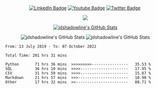 <div id="header" align="center">
<div id="badges">
  <a href="your-URL">
  <img src="https://img.shields.io/badge/LinkedIn-blue?style=for-the-badge&logo=linkedin&logoColor=white" alt="LinkedIn Badge"/></a>
    <a href="your-URL">
  <img src="https://img.shields.io/badge/YouTube-red?style=for-the-badge&logo=youtube&logoColor=white" alt="Youtube Badge"/></a>
      <a href="your-URL">
  <img src="https://img.shields.io/badge/Twitter-blue?style=for-the-badge&logo=twitter&logoColor=white" alt="Twitter Badge"/></a>
  <img src="https://komarev.com/ghpvc/?username=jdshadowline&style=flat-square&color=blue" alt=""/>
</div>
  </div>

<p align="center">
  <a href="https://skillicons.dev">
    <img src="https://skillicons.dev/icons?i=py,docker,git,github,grafana,cloudflare,flutter,html,instagram,jenkins,linux,md,ps,raspberrypi,selenium,twitter,vscode&theme=dark&perline=5" />
  </a>
</p>

<p align="center">
  <a href="https://awesome-github-stats.azurewebsites.net/index.html??cardType=github&theme=dracula">    <img  alt="jdshadowline's GitHub Stats" src="https://awesome-github-stats.azurewebsites.net/user-stats/jdshadowline?cardType=github&theme=dracula" />  </a>
</p>

<div id="cards" align="center">
  <img alt="jdshadowline's GitHub Stats" src="https://streak-stats.demolab.com?user=jdshadowline&theme=dracula" /> 
  <img alt="jdshadowline's GitHub Stats" src="https://github-readme-stats.vercel.app/api/top-langs/?username=jdshadowline&layout=compact&theme=dracula&count_private=true" /> 
 </div>
 
 
<!--START_SECTION:waka-->

```text
From: 13 July 2019 - To: 07 October 2022

Total Time: 201 hrs 31 mins

Python       71 hrs 36 mins  >>>>>>>>>----------------   35.53 %
SQL          36 hrs 10 mins  >>>>---------------------   17.95 %
CSV          31 hrs 59 mins  >>>>---------------------   15.87 %
Markdown     21 hrs 57 mins  >>>----------------------   10.90 %
Other        17 hrs 32 mins  >>-----------------------   08.71 %
```

<!--END_SECTION:waka-->

